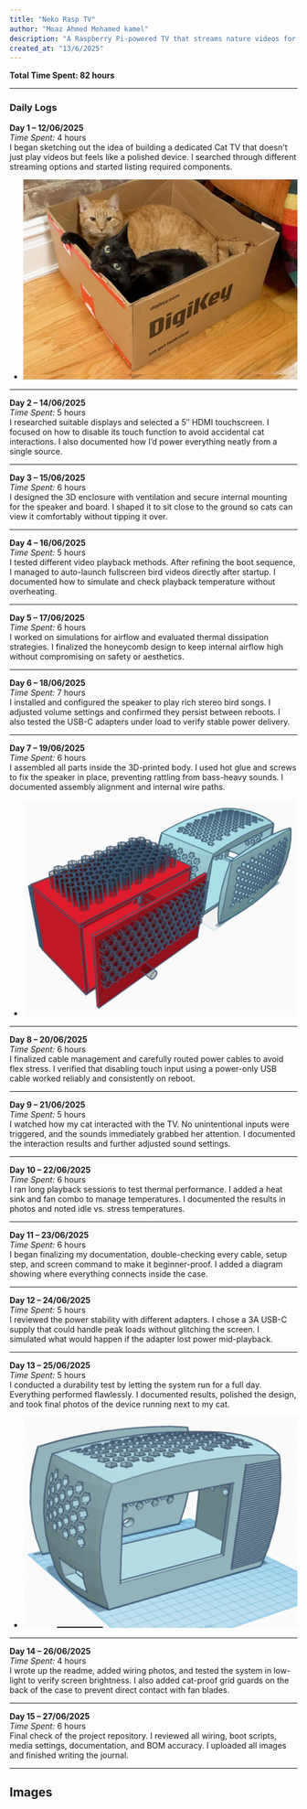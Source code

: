 ```yaml
---
title: "Neko Rasp TV"
author: "Moaz Ahmed Mohamed kamel"
description: "A Raspberry Pi-powered TV that streams nature videos for my cat with sound and no touch input."
created_at: "13/6/2025"
---
```


**Total Time Spent: 82 hours**

---

### Daily Logs

**Day 1 – 12/06/2025**  
*Time Spent:* 4 hours  
I began sketching out the idea of building a dedicated Cat TV that doesn't just play videos but feels like a polished device. I searched through different streaming options and started listing required components.
- ![alt text](PH/img.png) 

---

**Day 2 – 14/06/2025**  
*Time Spent:* 5 hours  
I researched suitable displays and selected a 5″ HDMI touchscreen. I focused on how to disable its touch function to avoid accidental cat interactions. I also documented how I’d power everything neatly from a single source.

---

**Day 3 – 15/06/2025**  
*Time Spent:* 6 hours  
I designed the 3D enclosure with ventilation and secure internal mounting for the speaker and board. I shaped it to sit close to the ground so cats can view it comfortably without tipping it over.

---

**Day 4 – 16/06/2025**  
*Time Spent:* 5 hours  
I tested different video playback methods. After refining the boot sequence, I managed to auto-launch fullscreen bird videos directly after startup. I documented how to simulate and check playback temperature without overheating.

---

**Day 5 – 17/06/2025**  
*Time Spent:* 6 hours  
I worked on simulations for airflow and evaluated thermal dissipation strategies. I finalized the honeycomb design to keep internal airflow high without compromising on safety or aesthetics.

---

**Day 6 – 18/06/2025**  
*Time Spent:* 7 hours  
I installed and configured the speaker to play rich stereo bird songs. I adjusted volume settings and confirmed they persist between reboots. I also tested the USB-C adapters under load to verify stable power delivery.

---

**Day 7 – 19/06/2025**  
*Time Spent:* 6 hours  
I assembled all parts inside the 3D-printed body. I used hot glue and screws to fix the speaker in place, preventing rattling from bass-heavy sounds. I documented assembly alignment and internal wire paths.
- ![alt text](PH/mg2.png)

---

**Day 8 – 20/06/2025**  
*Time Spent:* 6 hours  
I finalized cable management and carefully routed power cables to avoid flex stress. I verified that disabling touch input using a power-only USB cable worked reliably and consistently on reboot.

---

**Day 9 – 21/06/2025**  
*Time Spent:* 5 hours  
I watched how my cat interacted with the TV. No unintentional inputs were triggered, and the sounds immediately grabbed her attention. I documented the interaction results and further adjusted sound settings.

---

**Day 10 – 22/06/2025**  
*Time Spent:* 6 hours  
I ran long playback sessions to test thermal performance. I added a heat sink and fan combo to manage temperatures. I documented the results in photos and noted idle vs. stress temperatures.

---

**Day 11 – 23/06/2025**  
*Time Spent:* 6 hours  
I began finalizing my documentation, double-checking every cable, setup step, and screen command to make it beginner-proof. I added a diagram showing where everything connects inside the case.

---

**Day 12 – 24/06/2025**  
*Time Spent:* 5 hours  
I reviewed the power stability with different adapters. I chose a 3A USB-C supply that could handle peak loads without glitching the screen. I simulated what would happen if the adapter lost power mid-playback.

---

**Day 13 – 25/06/2025**  
*Time Spent:* 5 hours  
I conducted a durability test by letting the system run for a full day. Everything performed flawlessly. I documented results, polished the design, and took final photos of the device running next to my cat.
- ![alt text](PH/img1.png) 

---

**Day 14 – 26/06/2025**  
*Time Spent:* 4 hours  
I wrote up the readme, added wiring photos, and tested the system in low-light to verify screen brightness. I also added cat-proof grid guards on the back of the case to prevent direct contact with fan blades.

---

**Day 15 – 27/06/2025**  
*Time Spent:* 6 hours  
Final check of the project repository. I reviewed all wiring, boot scripts, media settings, documentation, and BOM accuracy. I uploaded all images and finished writing the journal.

---


## Images


